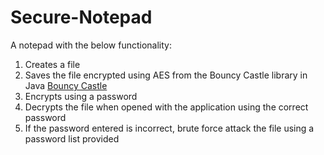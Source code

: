 # Secure-Notepad

A notepad with the below functionality:

1. Creates a file
2. Saves the file encrypted using AES from the Bouncy Castle library in Java [Bouncy Castle](https://www.bouncycastle.org/java.html)
3. Encrypts using a password
4. Decrypts the file when opened with the application using the correct password
5. If the password entered is incorrect, brute force attack the file using a password list provided


